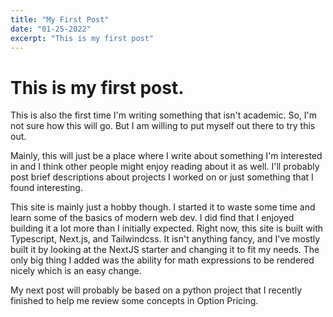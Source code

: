 ```yaml
---
title: "My First Post"
date: "01-25-2022"
excerpt: "This is my first post"
---
```


# This is my first post. 

This is also the first time I'm writing something that isn't academic. So, I'm not sure how this will go. But I am willing to put myself out there to try this out.

Mainly, this will just be a place where I write about something I'm interested in and I think other people might enjoy reading about it as well. I'll probably post brief descriptions about projects I worked on or just something that I found interesting. 

This site is mainly just a hobby though. I started it to waste some time and learn some of the basics of modern web dev. I did find that I enjoyed building it a lot more than I initially expected. Right now, this site is built with Typescript, Next.js, and Tailwindcss. It isn't anything fancy, and I've mostly built it by looking at the NextJS starter and changing it to fit my needs. The only big thing I added was the ability for math expressions to be rendered nicely which is an easy change. 

My next post will probably be based on a python project that I recently finished to help me review some concepts in Option Pricing.  
